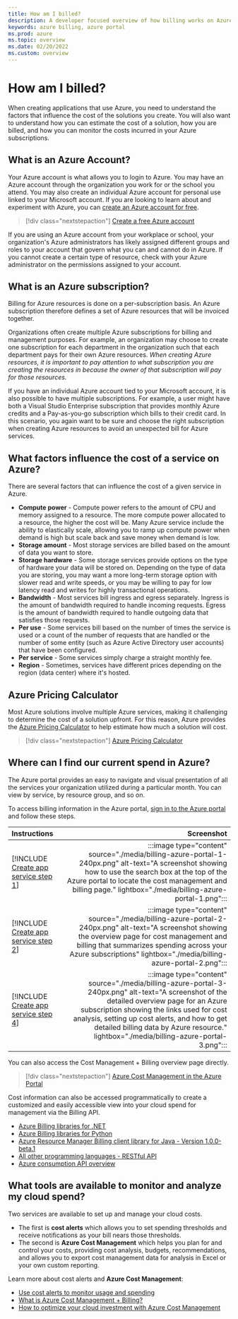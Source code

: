 ```yaml
---
title: How am I billed?
description: A developer focused overview of how billing works on Azure.
keywords: azure billing, azure portal
ms.prod: azure
ms.topic: overview
ms.date: 02/20/2022
ms.custom: overview
---
```


# How am I billed?

When creating applications that use Azure, you need to understand the factors that influence the cost of the solutions you create.  You will also want to understand how you can estimate the cost of a solution, how you are billed, and how you can monitor the costs incurred in your Azure subscriptions.

## What is an Azure Account?

Your Azure account is what allows you to login to Azure.  You may have an Azure account through the organization you work for or the school you attend.  You may also create an individual Azure account for personal use linked to your Microsoft account.  If you are looking to learn about and experiment with Azure, you can [create an Azure account for free](https://azure.microsoft.com/free/).

> [!div class="nextstepaction"]
> [Create a free Azure account](https://azure.microsoft.com/free/)

If you are using an Azure account from your workplace or school, your organization's Azure administrators has likely assigned different groups and roles to your account that govern what you can and cannot do in Azure.  If you cannot create a certain type of resource, check with your Azure administrator on the permissions assigned to your account.

## What is an Azure subscription?

Billing for Azure resources is done on a per-subscription basis. An Azure subscription therefore defines a set of Azure resources that will be invoiced together.

Organizations often create multiple Azure subscriptions for billing and management purposes.  For example, an organization may choose to create one subscription for each department in the organization such that each department pays for their own Azure resources.  *When creating Azure resources, it is important to pay attention to what subscription you are creating the resources in because the owner of that subscription will pay for those resources.*  

If you have an individual Azure account tied to your Microsoft account, it is also possible to have multiple subscriptions.  For example, a user might have both a Visual Studio Enterprise subscription that provides monthly Azure credits and a Pay-as-you-go subscription which bills to their credit card.  In this scenario, you again want to be sure and choose the right subscription when creating Azure resources to avoid an unexpected bill for Azure services.

## What factors influence the cost of a service on Azure?

There are several factors that can influence the cost of a given service in Azure.

- **Compute power** - Compute power refers to the amount of CPU and memory assigned to a resource.  The more compute power allocated to a resource, the higher the cost will be.  Many Azure service include the ability to elastically scale, allowing you to ramp up compute power when demand is high but scale back and save money when demand is low.
- **Storage amount** - Most storage services are billed based on the amount of data you want to store.
- **Storage hardware** - Some storage services provide options on the type of hardware your data will be stored on.  Depending on the type of data you are storing, you may want a more long-term storage option with slower read and write speeds, or you may be willing to pay for low latency read and writes for highly transactional operations.
- **Bandwidth** - Most services bill ingress and egress separately.  Ingress is the amount of bandwidth required to handle incoming requests.  Egress is the amount of bandwidth required to handle outgoing data that satisfies those requests.
- **Per use** - Some services bill based on the number of times the service is used or a count of the number of requests that are handled or the number of some entity (such as Azure Active Directory user accounts) that have been configured.
- **Per service** - Some services simply charge a straight monthly fee.
- **Region** - Sometimes, services have different prices depending on the region (data center) where it's hosted.

## Azure Pricing Calculator

Most Azure solutions involve multiple Azure services, making it challenging to determine the cost of a solution upfront.  For this reason, Azure provides the [Azure Pricing Calculator](https://azure.microsoft.com/pricing/calculator/) to help estimate how much a solution will cost.

> [!div class="nextstepaction"]
> [Azure Pricing Calculator](https://azure.microsoft.com/pricing/calculator/)

## Where can I find our current spend in Azure?

The Azure portal provides an easy to navigate and visual presentation of all the services your organization utilized during a particular month.  You can view by service, by resource group, and so on.  

To access billing information in the Azure portal, [sign in to the Azure portal](https://portal.azure.com) and follow these steps.

| Instructions    | Screenshot |
|:----------------|-----------:|
| [!INCLUDE [Create app service step 1](<./includes/billing-azure-portal-1.md>)] | :::image type="content" source="./media/billing-azure-portal-1-240px.png" alt-text="A screenshot showing how to use the search box at the top of the Azure portal to locate the cost management and billing page." lightbox="./media/billing-azure-portal-1.png"::: |
| [!INCLUDE [Create app service step 2](<./includes/billing-azure-portal-2.md>)] | :::image type="content" source="./media/billing-azure-portal-2-240px.png" alt-text="A screenshot showing the overview page for cost management and billing that summarizes spending across your Azure subscriptions" lightbox="./media/billing-azure-portal-2.png"::: |
| [!INCLUDE [Create app service step 4](<./includes/billing-azure-portal-3.md>)] | :::image type="content" source="./media/billing-azure-portal-3-240px.png" alt-text="A screenshot of the detailed overview page for an Azure subscription showing the links used for cost analysis, setting up cost alerts, and how to get detailed billing data by Azure resource." lightbox="./media/billing-azure-portal-3.png"::: |

You can also access the Cost Management + Billing overview page directly.

> [!div class="nextstepaction"]
> [Azure Cost Management in the Azure Portal](https://portal.azure.com/#blade/Microsoft_Azure_CostManagement/Menu/overview)

Cost information can also be accessed programmatically to create a customized and easily accessible view into your cloud spend for management via the Billing API.

- [Azure Billing libraries for .NET](/dotnet/api/overview/azure/billing)
- [Azure Billing libraries for Python](/python/api/overview/azure/billing)
- [Azure Resource Manager Billing client library for Java - Version 1.0.0-beta.1](/java/api/overview/azure/resourcemanager-billing-readme)
- [All other programming languages - RESTful API](/rest/api/billing/)
- [Azure consumption API overview](/azure/cost-management-billing/manage/consumption-api-overview)

## What tools are available to monitor and analyze my cloud spend?

Two services are available to set up and manage your cloud costs.

- The first is **cost alerts** which allows you to set spending thresholds and receive notifications as your bill nears those thresholds. 
- The second is **Azure Cost Management** which helps you plan for and control your costs, providing cost analysis, budgets, recommendations, and allows you to export cost management data for analysis in Excel or your own custom reporting.

Learn more about cost alerts and **Azure Cost Management**:

- [Use cost alerts to monitor usage and spending](/azure/cost-management-billing/costs/cost-mgt-alerts-monitor-usage-spending)
- [What is Azure Cost Management + Billing?](/azure/cost-management-billing/cost-management-billing-overview)
- [How to optimize your cloud investment with Azure Cost Management](/azure/cost-management-billing/costs/cost-mgt-best-practices)